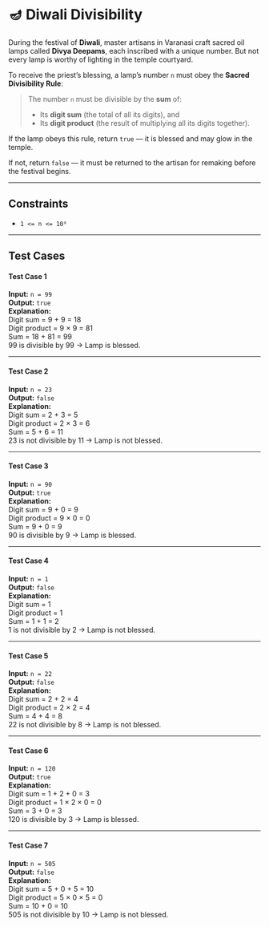 # 🪔 Diwali Divisibility

During the festival of **Diwali**, master artisans in Varanasi craft sacred oil lamps called **Divya Deepams**, each inscribed with a unique number. But not every lamp is worthy of lighting in the temple courtyard.

To receive the priest’s blessing, a lamp’s number `n` must obey the **Sacred Divisibility Rule**:

> The number `n` must be divisible by the **sum** of:
> - Its **digit sum** (the total of all its digits), and  
> - Its **digit product** (the result of multiplying all its digits together).

If the lamp obeys this rule, return `true` — it is blessed and may glow in the temple.

If not, return `false` — it must be returned to the artisan for remaking before the festival begins.

---

## Constraints

- `1 <= n <= 10⁶`

---

## Test Cases

#### Test Case 1
**Input:** `n = 99`  
**Output:** `true`  
**Explanation:**  
Digit sum = 9 + 9 = 18  
Digit product = 9 × 9 = 81  
Sum = 18 + 81 = 99  
99 is divisible by 99 → Lamp is blessed.

---

#### Test Case 2
**Input:** `n = 23`  
**Output:** `false`  
**Explanation:**  
Digit sum = 2 + 3 = 5  
Digit product = 2 × 3 = 6  
Sum = 5 + 6 = 11  
23 is not divisible by 11 → Lamp is not blessed.

---

#### Test Case 3
**Input:** `n = 90`  
**Output:** `true`  
**Explanation:**  
Digit sum = 9 + 0 = 9  
Digit product = 9 × 0 = 0  
Sum = 9 + 0 = 9  
90 is divisible by 9 → Lamp is blessed.

---

#### Test Case 4
**Input:** `n = 1`  
**Output:** `false`  
**Explanation:**  
Digit sum = 1  
Digit product = 1  
Sum = 1 + 1 = 2  
1 is not divisible by 2 → Lamp is not blessed.

---

#### Test Case 5
**Input:** `n = 22`  
**Output:** `false`  
**Explanation:**  
Digit sum = 2 + 2 = 4  
Digit product = 2 × 2 = 4  
Sum = 4 + 4 = 8  
22 is not divisible by 8 → Lamp is not blessed.

---

#### Test Case 6
**Input:** `n = 120`  
**Output:** `true`  
**Explanation:**  
Digit sum = 1 + 2 + 0 = 3  
Digit product = 1 × 2 × 0 = 0  
Sum = 3 + 0 = 3  
120 is divisible by 3 → Lamp is blessed.

---

#### Test Case 7
**Input:** `n = 505`  
**Output:** `false`  
**Explanation:**  
Digit sum = 5 + 0 + 5 = 10  
Digit product = 5 × 0 × 5 = 0  
Sum = 10 + 0 = 10  
505 is not divisible by 10 → Lamp is not blessed.

